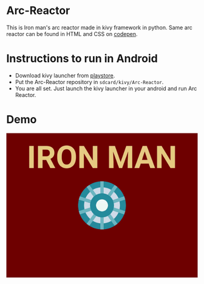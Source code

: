 # Arc-Reactor
  This is Iron man's arc reactor made in kivy framework in python.
  Same arc reactor can be found in HTML and CSS on [codepen](https://codepen.io/zpantalyku/full/KWYPXj/).

# Instructions to run in Android
  - Download kivy launcher from [playstore](https://play.google.com/store/apps/details?id=org.kivy.pygame).
  - Put the Arc-Reactor repository in ``` sdcard/kivy/Arc-Reactor ```.
  - You are all set. Just launch the kivy launcher in your android and run Arc Reactor.
  
# Demo
  ![demo](/arc-reactor.gif)
